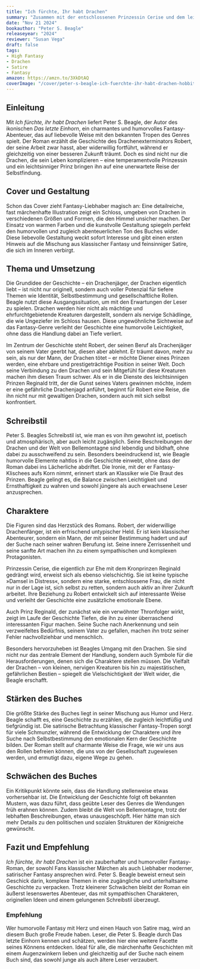 ```yaml
---
title: "Ich fürchte, Ihr habt Drachen"
summary: "Zusammen mit der entschlossenen Prinzessin Cerise und dem leichtsinnigen Prinzen Reginald begibt sich Drachentöter Robert auf eine turbulente Reise, um Drachen zu bekämpfen und ihre eigenen Identitäten zu finden. Der Roman verbindet humorvolle Fantasy mit tiefgründigen Themen wie Selbstfindung und Gesellschaftsrollen und bietet eine charmante, unterhaltsame Erzählung voller Witz und Herz."
date: "Nov 21 2024"
bookauthor: "Peter S. Beagle"
releaseyear: "2024"
reviewer: "Susan Vega"
draft: false
tags:
- High Fantasy
- Drachen
- Satire
- Fantasy
amazon: https://amzn.to/3XkDtAQ
coverImage: "/cover/peter-s-beagle-ich-fuerchte-ihr-habt-drachen-hobbit-presse-klett-cota-2024.webp"
---
```


## Einleitung
Mit *Ich fürchte, ihr habt Drachen* liefert Peter S. Beagle, der Autor des ikonischen *Das letzte Einhorn*, ein charmantes und humorvolles Fantasy-Abenteuer, das auf liebevolle Weise mit den bekannten Tropen des Genres spielt. Der Roman erzählt die Geschichte des Drachenexterminators Robert, der seine Arbeit zwar hasst, aber widerwillig fortführt, während er gleichzeitig von einer besseren Zukunft träumt. Doch es sind nicht nur die Drachen, die sein Leben komplizieren – eine temperamentvolle Prinzessin und ein leichtsinniger Prinz bringen ihn auf eine unerwartete Reise der Selbstfindung.

## Cover und Gestaltung
Schon das Cover zieht Fantasy-Liebhaber magisch an: Eine detailreiche, fast märchenhafte Illustration zeigt ein Schloss, umgeben von Drachen in verschiedenen Größen und Formen, die den Himmel unsicher machen. Der Einsatz von warmen Farben und die kunstvolle Gestaltung spiegeln perfekt den humorvollen und zugleich abenteuerlichen Ton des Buches wider. Diese liebevolle Gestaltung weckt sofort Interesse und gibt einen ersten Hinweis auf die Mischung aus klassischer Fantasy und feinsinniger Satire, die sich im Inneren verbirgt.

## Thema und Umsetzung
Die Grundidee der Geschichte – ein Drachenjäger, der Drachen eigentlich liebt – ist nicht nur originell, sondern auch voller Potenzial für tiefere Themen wie Identität, Selbstbestimmung und gesellschaftliche Rollen. Beagle nutzt diese Ausgangssituation, um mit den Erwartungen der Leser zu spielen. Drachen werden hier nicht als mächtige und ehrfurchtgebietende Kreaturen dargestellt, sondern als nervige Schädlinge, die wie Ungeziefer im Schloss hausen. Diese ungewöhnliche Sichtweise auf das Fantasy-Genre verleiht der Geschichte eine humorvolle Leichtigkeit, ohne dass die Handlung dabei an Tiefe verliert.

Im Zentrum der Geschichte steht Robert, der seinen Beruf als Drachenjäger von seinem Vater geerbt hat, diesen aber ablehnt. Er träumt davon, mehr zu sein, als nur der Mann, der Drachen tötet – er möchte Diener eines Prinzen werden, eine ehrbare und prestigeträchtige Position in seiner Welt. Doch seine Verbindung zu den Drachen und sein Mitgefühl für diese Kreaturen machen ihm diesen Traum schwer. Als er in die Dienste des leichtsinnigen Prinzen Reginald tritt, der die Gunst seines Vaters gewinnen möchte, indem er eine gefährliche Drachenjagd anführt, beginnt für Robert eine Reise, die ihn nicht nur mit gewaltigen Drachen, sondern auch mit sich selbst konfrontiert.

## Schreibstil
Peter S. Beagles Schreibstil ist, wie man es von ihm gewohnt ist, poetisch und atmosphärisch, aber auch leicht zugänglich. Seine Beschreibungen der Drachen und der Welt von Bellemontagne sind lebendig und bildhaft, ohne dabei zu ausschweifend zu sein. Besonders beeindruckend ist, wie Beagle humorvolle Elemente nahtlos in die Geschichte einwebt, ohne dass der Roman dabei ins Lächerliche abdriftet. Die Ironie, mit der er Fantasy-Klischees aufs Korn nimmt, erinnert stark an Klassiker wie Die Braut des Prinzen. Beagle gelingt es, die Balance zwischen Leichtigkeit und Ernsthaftigkeit zu wahren und sowohl jüngere als auch erwachsene Leser anzusprechen.

## Charaktere
Die Figuren sind das Herzstück des Romans. Robert, der widerwillige Drachenfänger, ist ein erfrischend untypischer Held. Er ist kein klassischer Abenteurer, sondern ein Mann, der mit seiner Bestimmung hadert und auf der Suche nach seiner wahren Berufung ist. Seine innere Zerrissenheit und seine sanfte Art machen ihn zu einem sympathischen und komplexen Protagonisten.

Prinzessin Cerise, die eigentlich zur Ehe mit dem Kronprinzen Reginald gedrängt wird, erweist sich als ebenso vielschichtig. Sie ist keine typische »Damsel in Distress«, sondern eine starke, entschlossene Frau, die nicht nur in der Lage ist, sich selbst zu retten, sondern auch aktiv an ihrer Zukunft arbeitet. Ihre Beziehung zu Robert entwickelt sich auf interessante Weise und verleiht der Geschichte eine zusätzliche emotionale Ebene.

Auch Prinz Reginald, der zunächst wie ein verwöhnter Thronfolger wirkt, zeigt im Laufe der Geschichte Tiefen, die ihn zu einer überraschend interessanten Figur machen. Seine Suche nach Anerkennung und sein verzweifeltes Bedürfnis, seinem Vater zu gefallen, machen ihn trotz seiner Fehler nachvollziehbar und menschlich.

Besonders hervorzuheben ist Beagles Umgang mit den Drachen. Sie sind nicht nur das zentrale Element der Handlung, sondern auch Symbole für die Herausforderungen, denen sich die Charaktere stellen müssen. Die Vielfalt der Drachen – von kleinen, nervigen Kreaturen bis hin zu majestätischen, gefährlichen Bestien – spiegelt die Vielschichtigkeit der Welt wider, die Beagle erschafft.

## Stärken des Buches
Die größte Stärke des Buches liegt in seiner Mischung aus Humor und Herz. Beagle schafft es, eine Geschichte zu erzählen, die zugleich leichtfüßig und tiefgründig ist. Die satirische Betrachtung klassischer Fantasy-Tropen sorgt für viele Schmunzler, während die Entwicklung der Charaktere und ihre Suche nach Selbstbestimmung den emotionalen Kern der Geschichte bilden. Der Roman stellt auf charmante Weise die Frage, wie wir uns aus den Rollen befreien können, die uns von der Gesellschaft zugewiesen werden, und ermutigt dazu, eigene Wege zu gehen.

## Schwächen des Buches
Ein Kritikpunkt könnte sein, dass die Handlung stellenweise etwas vorhersehbar ist. Die Entwicklung der Geschichte folgt oft bekannten Mustern, was dazu führt, dass geübte Leser des Genres die Wendungen früh erahnen können. Zudem bleibt die Welt von Bellemontagne, trotz der lebhaften Beschreibungen, etwas unausgeschöpft. Hier hätte man sich mehr Details zu den politischen und sozialen Strukturen der Königreiche gewünscht.

## Fazit und Empfehlung
*Ich fürchte, ihr habt Drachen* ist ein zauberhafter und humorvoller Fantasy-Roman, der sowohl Fans klassischer Märchen als auch Liebhaber moderner, satirischer Fantasy ansprechen wird. Peter S. Beagle beweist erneut sein Geschick darin, komplexe Themen in eine zugängliche und unterhaltsame Geschichte zu verpacken. Trotz kleinerer Schwächen bleibt der Roman ein äußerst lesenswertes Abenteuer, das mit sympathischen Charakteren, originellen Ideen und einem gelungenen Schreibstil überzeugt.

### Empfehlung 
Wer humorvolle Fantasy mit Herz und einen Hauch von Satire mag, wird an diesem Buch große Freude haben. Leser, die Peter S. Beagle durch Das letzte Einhorn kennen und schätzen, werden hier eine weitere Facette seines Könnens entdecken. Ideal für alle, die märchenhafte Geschichten mit einem Augenzwinkern lieben und gleichzeitig auf der Suche nach einem Buch sind, das sowohl junge als auch ältere Leser verzaubert.